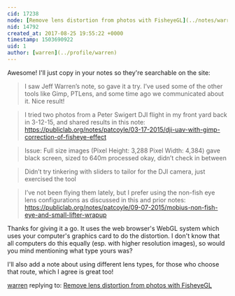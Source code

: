 ```yaml
---
cid: 17238
node: [Remove lens distortion from photos with FisheyeGL](../notes/warren/08-25-2017/remove-lens-distortion-from-photos-with-fisheyegl)
nid: 14792
created_at: 2017-08-25 19:55:22 +0000
timestamp: 1503690922
uid: 1
author: [warren](../profile/warren)
---
```


Awesome! I'll just copy in your notes so they're searchable on the site:

> I saw Jeff Warren’s note, so gave it a try. I’ve used some of the other tools like Gimp, PTLens, and some time ago we communicated about it. Nice result!

> I tried two photos from a Peter Swigert DJI flight in my front yard back in 3-12-15, and shared results in this note: https://publiclab.org/notes/patcoyle/03-17-2015/dji-uav-with-gimp-correction-of-fisheye-effect

> Issue: Full size images (Pixel Height: 3,288 Pixel Width: 4,384) gave black screen, sized to 640m processed okay, didn’t check in between

> Didn’t try tinkering with sliders to tailor for the DJI camera, just exercised the tool

> I’ve not been flying them lately, but I prefer using the non-fish eye lens configurations as discussed in this and prior notes: https://publiclab.org/notes/patcoyle/09-07-2015/mobius-non-fish-eye-and-small-lifter-wrapup

Thanks for giving it a go. It uses the web browser's WebGL system which uses your computer's graphics card to do the distortion. I don't know that all computers do this equally (esp. with higher resolution images), so would you mind mentioning what type yours was?

I'll also add a note about using different lens types, for those who choose that route, which I agree is great too!

[warren](../profile/warren) replying to: [Remove lens distortion from photos with FisheyeGL](../notes/warren/08-25-2017/remove-lens-distortion-from-photos-with-fisheyegl)

